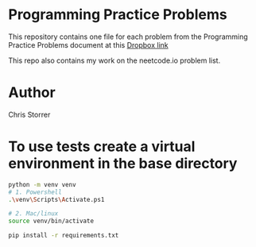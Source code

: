 # Programming Practice Problems

This repository contains one file for each problem from the Programming Practice Problems document at this [Dropbox link](https://paper.dropbox.com/doc/Programming-practice-problems-Chris-Storrer--B~fqezylxxA~8OztgZB9yvNsAg-x7jcFwZMg99QETeN5RMau)

This repo also contains my work on the neetcode.io problem list.

# Author
Chris Storrer

# To use tests create a virtual environment in the base directory
```bash
python -m venv venv
# 1. Powershell
.\venv\Scripts\Activate.ps1

# 2. Mac/linux
source venv/bin/activate

pip install -r requirements.txt
```